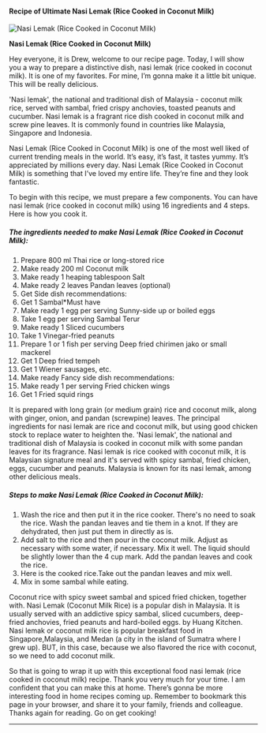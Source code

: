             

#### Recipe of Ultimate Nasi Lemak (Rice Cooked in Coconut Milk)

![Nasi Lemak (Rice Cooked in Coconut Milk)](https://img-global.cpcdn.com/recipes/4921841534631936/751x532cq70/nasi-lemak-rice-cooked-in-coconut-milk-recipe-main-photo.jpg)

**Nasi Lemak (Rice Cooked in Coconut Milk)**

Hey everyone, it is Drew, welcome to our recipe page. Today, I will show you a way to prepare a distinctive dish, nasi lemak (rice cooked in coconut milk). It is one of my favorites. For mine, I’m gonna make it a little bit unique. This will be really delicious.

'Nasi lemak', the national and traditional dish of Malaysia - coconut milk rice, served with sambal, fried crispy anchovies, toasted peanuts and cucumber. Nasi lemak is a fragrant rice dish cooked in coconut milk and screw pine leaves. It is commonly found in countries like Malaysia, Singapore and Indonesia.

Nasi Lemak (Rice Cooked in Coconut Milk) is one of the most well liked of current trending meals in the world. It’s easy, it’s fast, it tastes yummy. It’s appreciated by millions every day. Nasi Lemak (Rice Cooked in Coconut Milk) is something that I’ve loved my entire life. They’re fine and they look fantastic.

To begin with this recipe, we must prepare a few components. You can have nasi lemak (rice cooked in coconut milk) using 16 ingredients and 4 steps. Here is how you cook it.

##### The ingredients needed to make Nasi Lemak (Rice Cooked in Coconut Milk):

1.  Prepare 800 ml Thai rice or long-stored rice
2.  Make ready 200 ml Coconut milk
3.  Make ready 1 heaping tablespoon Salt
4.  Make ready 2 leaves Pandan leaves (optional)
5.  Get Side dish recommendations:
6.  Get 1 Sambal\*Must have
7.  Make ready 1 egg per serving Sunny-side up or boiled eggs
8.  Take 1 egg per serving Sambal Terur
9.  Make ready 1 Sliced cucumbers
10.  Take 1 Vinegar-fried peanuts
11.  Prepare 1 or 1 fish per serving Deep fried chirimen jako or small mackerel
12.  Get 1 Deep fried tempeh
13.  Get 1 Wiener sausages, etc.
14.  Make ready Fancy side dish recommendations:
15.  Make ready 1 per serving Fried chicken wings
16.  Get 1 Fried squid rings

It is prepared with long grain (or medium grain) rice and coconut milk, along with ginger, onion, and pandan (screwpine) leaves. The principal ingredients for nasi lemak are rice and coconut milk, but using good chicken stock to replace water to heighten the. 'Nasi lemak', the national and traditional dish of Malaysia is cooked in coconut milk with some pandan leaves for its fragrance. Nasi lemak is rice cooked with coconut milk, it is Malaysian signature meal and it's served with spicy sambal, fried chicken, eggs, cucumber and peanuts. Malaysia is known for its nasi lemak, among other delicious meals.

##### Steps to make Nasi Lemak (Rice Cooked in Coconut Milk):

1.  Wash the rice and then put it in the rice cooker. There's no need to soak the rice. Wash the pandan leaves and tie them in a knot. If they are dehydrated, then just put them in directly as is.
2.  Add salt to the rice and then pour in the coconut milk. Adjust as necessary with some water, if necessary. Mix it well. The liquid should be slightly lower than the 4 cup mark. Add the pandan leaves and cook the rice.
3.  Here is the cooked rice.Take out the pandan leaves and mix well.
4.  Mix in some sambal while eating.

Coconut rice with spicy sweet sambal and spiced fried chicken, together with. Nasi Lemak (Coconut Milk Rice) is a popular dish in Malaysia. It is usually served with an addictive spicy sambal, sliced cucumbers, deep-fried anchovies, fried peanuts and hard-boiled eggs. by Huang Kitchen. Nasi lemak or coconut milk rice is popular breakfast food in Singapore,Malaysia, and Medan (a city in the island of Sumatra where I grew up). BUT, in this case, because we also flavored the rice with coconut, so we need to add coconut milk.

So that is going to wrap it up with this exceptional food nasi lemak (rice cooked in coconut milk) recipe. Thank you very much for your time. I am confident that you can make this at home. There’s gonna be more interesting food in home recipes coming up. Remember to bookmark this page in your browser, and share it to your family, friends and colleague. Thanks again for reading. Go on get cooking!

* * *